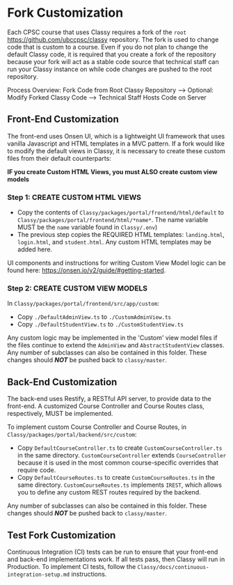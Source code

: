 # Fork Customization

Each CPSC course that uses Classy requires a fork of the `root` https://github.com/ubccpsc/classy repository. The fork is used to change code that is custom to a course. Even if you do not plan to change the default Classy code, it is required that you create a fork of the repository because your fork will act as a stable code source that technical staff can run your Classy instance on while code changes are pushed to the root repository.

Process Overview: Fork Code from Root Classy Repository --> Optional: Modify Forked Classy Code --> Technical Staff Hosts Code on Server

## Front-End Customization

The front-end uses Onsen UI, which is a lightweight UI framework that uses vanilla Javascript and HTML templates in a MVC pattern. If a fork would like to modify the default views in Classy, it is necessary to create these custom files from their default counterparts:

**IF you create Custom HTML Views, you must ALSO create custom view models**

### Step 1: CREATE CUSTOM HTML VIEWS

- Copy the contents of `Classy/packages/portal/frontend/html/default` to `Classy/packages/portal/frontend/html/*name*`. The name variable MUST be the `name` variable found in `Classy/.env`)
- The previous step copies the REQUIRED HTML templates: `landing.html`, `login.html`, and `student.html`. Any custom HTML templates may be added here.

UI components and instructions for writing Custom View Model logic can be found here: https://onsen.io/v2/guide/#getting-started.

### Step 2: CREATE CUSTOM VIEW MODELS

In `Classy/packages/portal/frontend/src/app/custom`:

- Copy `./DefaultAdminView.ts` to `./CustomAdminView.ts`
- Copy `./DefaultStudentView.ts` to `./CustomStudentView.ts`

Any custom logic may be implemented in the 'Custom' view model files if the files continue to extend the  `AdminView` and `AbstractStudentView` classes. Any number of subclasses can also be contained in this folder. These changes should ***NOT*** be pushed back to `classy/master`.

## Back-End Customization

The back-end uses Restify, a RESTful API server, to provide data to the front-end. A customized Course Controller and Course Routes class, respectively, MUST be implemented.

To implement custom Course Controller and Course Routes, in `Classy/packages/portal/backend/src/custom`:

* Copy `DefaultCourseController.ts` to create `CustomCourseController.ts` in the same directory. `CustomCourseController` extends `CourseController` because it is used in the most common course-specific overrides that require code.
* Copy `DefaultCourseRoutes.ts` to create `CustomCourseRoutes.ts` in the same directory. `CustomCourseRoutes.ts` implements `IREST`, which allows you to define any custom REST routes required by the backend.

Any number of subclasses can also be contained in this folder. These changes should ***NOT*** be pushed back to `classy/master`.

## Test Fork Customization 

Continuous Integration (CI) tests can be run to ensure that your front-end and back-end implementations work. If all tests pass, then Classy will run in Production. To implement CI tests, follow the `Classy/docs/continuous-integration-setup.md` instructions.